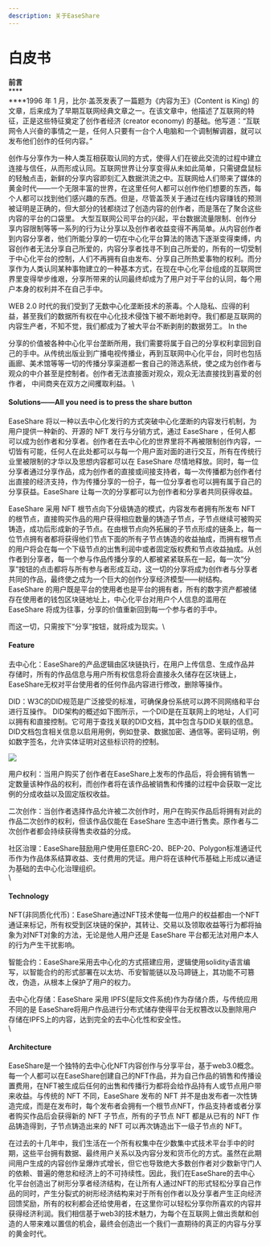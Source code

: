 ```yaml
---
description: 关于EaseShare
---
```


# 白皮书

&#x20;                                                  **前言**\
****\
****1996 年 1 月，比尔·盖茨发表了一篇题为《内容为王》(Content is King) 的文章，后来成为了早期互联网经典文章之一。在该文章中，他描述了互联网的特征，正是这些特征奠定了创作者经济 (creator economy) 的基础。他写道：“互联网令人兴奋的事情之一是，任何人只要有一台个人电脑和一个调制解调器，就可以发布他们创作的任何内容。”

创作与分享作为一种人类互相获取认同的方式，使得人们在彼此交流的过程中建立连接与信任，从而形成认同。互联网世界让分享变得从未如此简单，只需键盘鼠标的轻触点击，新鲜的分享内容即刻汇入数据洪流之中。互联网给人们带来了媒体的黄金时代——一个无限丰富的世界，在这里任何人都可以创作他们想要的东西，每个人都可以找到他们感兴趣的东西。但是，尽管盖茨关于通过在线内容赚钱的预测被证明是正确的，但大部分的钱都绕过了创造内容的创作者，而是落在了聚合这些内容的平台的口袋里。 大型互联网公司平台的兴起，平台数据流量限制、创作分享内容限制等等一系列的行为让分享以及创作者收益变得不再简单。从内容创作者到内容分享者，他们所能分享的一切在中心化平台算法的筛选下逐渐变得束缚，内容创作者无法分享自己所爱的，内容分享者找寻不到自己所爱的，所有的一切受制于中心化平台的控制，人们不再拥有自由发布、分享自己所热爱事物的权利。而分享作为人类认同某种事物建立的一种基本方式，在现在中心化平台组成的互联网世界里变得举步维艰，分享所带来的认同最终却成为了用户对于平台的认同，每个用户本身的权利并不在自己手中。

WEB 2.0 时代的我们受到了无数中心化垄断技术的荼毒。个人隐私、应得的利益，甚至我们的数据所有权在中心化技术侵蚀下被不断地剥夺。我们都是互联网的内容生产者，不知不觉，我们都成为了被大平台不断剥削的数据劳工。 In the&#x20;

分享的价值被各种中心化平台垄断所用，我们需要将属于自己的分享权利拿回到自己的手中。从传统出版业到广播电视传播业，再到互联网中心化平台，同时也包括画廊、美术馆等等一切的传播分享渠道都一套自己的筛选系统，使之成为创作者与观众的中介甚至是控制者。创作者无法直接面对观众，观众无法直接找到喜爱的创作者， 中间商夹在双方之间攫取利益。 \


#### &#x20;                Solutions——All you need is to press the share button

EaseShare 将以一种以去中心化发行的方式突破中心化垄断的内容发行机制，为用户提供一种新的、开源的 NFT 发行与分销方式，通过 EaseShare ，任何人都可以成为创作者和分享者。创作者在去中心化的世界里将不再被限制创作内容，一切皆有可能，任何人在此处都可以与每一个用户面对面的进行交互，所有在传统行业里被限制的才华以及思想内容都可以在 EaseShare 尽情地释放。同时，每一位分享者通过分享作品，成为创作者的直接或间接支持者，每一次传播都为创作者付出直接的经济支持，作为传播分享的一份子，每一位分享者也可以拥有属于自己的分享获益。EaseShare 让每一次的分享都可以为创作者和分享者共同获得收益。

EaseShare 采用 NFT 根节点向下分级铸造的模式，内容发布者拥有所发布 NFT 的根节点，直接购买作品的用户获得相应数量的铸造子节点，子节点继续可被购买铸造，成功后形成新的子节点。在由根节点向外拓展的子节点形成的链条上，每一位节点拥有者都将获得他们节点下面的所有子节点铸造的收益抽成，而拥有根节点的用户将会在每一个下级节点的出售利润中或者固定版权费和节点收益抽成。从创作者到分享者，每一个参与作品传播分享的人都被紧紧联系在一起，每一次“分享”按钮的点击都将与所有参与者形成互动，这一切的分享将成为创作者与分享者共同的作品，最终使之成为一个巨大的创作分享经济模型——树结构。 EaseShare 的用户既是平台的使用者也是平台的拥有者，所有的数字资产都被储存在使用者的钱包区块链地址上，中心化平台对用户个人信息的滥用在 EaseShare 将成为往事，分享的价值重新回到每一个参与者的手中。

而这一切，只需按下“分享”按钮，就将成为现实。\


#### &#x20;                                                               Feature

去中心化：EaseShare的产品逻辑由区块链执行，在用户上传信息、生成作品并存储时，所有的作品信息与用户所有权信息将会直接永久储存在区块链上，EaseShare无权对平台使用者的任何作品内容进行修改，删除等操作。

DID：W3C的DID规范是广泛接受的标准，可确保身份系统可以跨不同网络和平台进行互操作。 DID架构的概述如下图所示，一个DID是在互联网上的地址，人们可以拥有和直接控制。它可用于查找关联的DID文档，其中包含与DID关联的信息。DID文档包含相关信息以启用用例，例如登录、数据加密、通信等。密码证明，例如数字签名，允许实体证明对这些标识符的控制。

![](https://lh4.googleusercontent.com/4eDzl4RWe\_9M7E1EkVUPJmo-2UxB268V8rYRjtBWp8vBqfYDgQWFDB0orkLfcRdCDTdyy4KumprsQGoahxHK-czwJkjHgcn6y1L6NSQJ1oprlTwRvcuhVL63744xb-x-w4QqQPAR)

用户权利：当用户购买了创作者在EaseShare上发布的作品后，将会拥有销售一定数量该种作品的权利，而创作者将在该作品被销售和传播的过程中会获取一定比例的分成收益以及固定版权收益。

二次创作：当创作者选择作品允许被二次创作时，用户在购买作品后将拥有对此的作品二次创作的权利，但该作品仅能在 EaseShare 生态中进行售卖。原作者与二次创作者都会持续获得售卖收益的分成。

社区治理：EaseShare鼓励用户使用任意ERC-20、BEP-20、Polygon标准通证代币作为作品体系结算收益、支付费用的凭证。用户将在该种代币基础上形成以通证为基础的去中心化治理组织。\
\


#### &#x20;                                                      Technology

NFT(非同质化代币)：EaseShare通过NFT技术使每一位用户的权益都由一个NFT通证来标记，所有权受到区块链的保护，其转让、交易以及领取收益等行为都将抽象为对NFT对象的方法，无论是他人用户还是 EaseShare 平台都无法对用户本人的行为产生干扰影响。

智能合约：EaseShare采用去中心化的方式搭建应用，逻辑使用solidity语言编写，以智能合约的形式部署在以太坊、币安智能链以及马蹄链上，其功能不可篡改，伪造，从根本上保护了用户的权力。

去中心化存储：EaseShare 采用 IPFS(星际文件系统)作为存储介质，与传统应用不同的是 EaseShare将用户作品进行分布式储存使得平台无权篡改以及删除用户存储在IPFS上的内容，达到完全的去中心化性和安全性。\
\


#### &#x20;                                                         Architecture

EaseShare是一个独特的去中心化NFT内容创作与分享平台，基于web3.0概念。每一个人都可以在EaseShare创建自己的NFT作品，并为自己作品的销售和传播设置费用，在NFT被生成后任何的出售和传播行为都将会给作品持有人或节点用户带来收益。与传统的 NFT 不同，EaseShare 发布的 NFT 并不是由发布者一次性铸造完成，而是在发布时，每个发布者会拥有一个根节点NFT，作品支持者或者分享者购买作品后会获得新的 NFT 子节点，所有的子节点 NFT 都是从已有的 NFT 作品铸造得到，子节点铸造出来的 NFT 可以再次铸造出下一级子节点的 NFT。

在过去的十几年中，我们生活在一个所有权集中在少数集中式技术平台手中的时期，这些平台拥有数据、最终用户关系以及内容分发和货币化的方式。虽然在此期间用户生成的内容创作呈爆炸式增长，但它也导致绝大多数创作者对少数新守门人的依赖、普遍的倦怠和经济上的不可持续性。因此，我们在EaseShare的去中心化平台创造出了树形分享者经济结构，在让所有人通过NFT的形式轻松分享自己作品的同时，产生分裂式的树形经济结构来对于所有创作者以及分享者产生正向经济回馈奖励，所有的权利都会还给使用者，在这里你可以轻松分享你所喜欢的内容并获得经济利润。我们相信基于web3的技术魅力，为每个在互联网上做出贡献和创造的人带来难以置信的机会，最终会创造出一个我们一直期待的真正的内容与分享的黄金时代。

